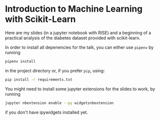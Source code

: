 # Introduction to Machine Learning with Scikit-Learn

Here are my slides (in a jupyter notebook with RISE) and a beginning of a practical analysis of the diabetes dataset provided with scikit-learn.

In order to install all depenencies for the talk, you can either use `pipenv` by running

```bash
pipenv install
```

in the project directory or, if you prefer `pip`, using:

```bash
pip install -r requirements.txt
```

You might need to install some jupyter extensions for the slides to work, by running
```bash
jupyter nbextension enable --py widgetsnbextension
```
if you don't have ipywidgets installed yet.
